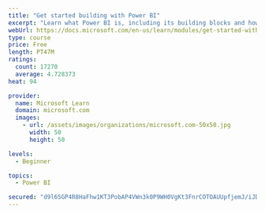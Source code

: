 ```yaml
---
title: "Get started building with Power BI"
excerpt: "Learn what Power BI is, including its building blocks and how they work together."
webUrl: https://docs.microsoft.com/en-us/learn/modules/get-started-with-power-bi/
type: course
price: Free
length: PT47M
ratings:
  count: 17270
  average: 4.728373
heat: 94

provider:
  name: Microsoft Learn
  domain: microsoft.com
  images:
    - url: /assets/images/organizations/microsoft.com-50x50.jpg
      width: 50
      height: 50

levels:
  - Beginner

topics:
  - Power BI

secured: "d9l6SGP4R8HaFhw1KT3PobAP4VWn3k0P9WH0VgKt3FnrCOTOAUUpfjemJ/iJDPyEWOipgVR+CCseNwTP5eMX+KzdMPFXeE4Rriw7k2TAEkS0QqgKOMrOGLTeaAYKgSYrj+gQ/zTIvmLO46C7O1ai2HnQH6iuVZD53Pnjr0iziZUINV0H9jMQDP75Okp/X2Y6EEYKPv8+L1yBvgXPEmUh2EXzR3W0+0WfjHPTYg4pj0XdT9Jma00Xu8gtuq8CP8v552k+OA1T3DeLbipt1OaYzfbUlP2ZZD9a5a3/BHIEStJhDC5EX0W6qjI9qPtFgFQI25pBhUjgU0xDdbVWU4bZRgkDPZKn6DIivUX96Up//WMk8Tr4lV2Rip0Gsq1CIRQakoe+0OAgfFIj6G6UxqOAZhGyhWy+sdX5mqnFeF9omRkgAtpAaG+qqD6qYTmUJ7PF;9YbegBaF6bkOBeQdBwjJJg=="
---
```


